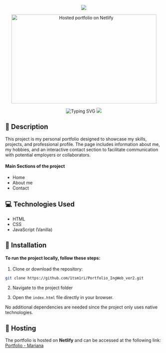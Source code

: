<p align='center'>
    <img 
        src="https://capsule-render.vercel.app/api?type=waving&height=200&color=731433&text=Portfolio%20&fontColor=FFFFFF&fontAlignY=35"
    />
</p>
<p align='center'>
  <a href="https://marianaportfolioingweb.netlify.app/">
    <img 
        src="https://media.discordapp.net/attachments/1347853430525263883/1347853567091937342/image.png?ex=67cd55f4&is=67cc0474&hm=5961367e0a54f634b9c58116a7c378274eacaf5e41fc646e87a0d38b90b5e0b3&=&format=webp&quality=lossless&width=1549&height=920" width="465" height="285" alt="Hosted portfolio on Netlify"
    />
  </a>
</p>
    <p align='center'>
        <img
        src="https://readme-typing-svg.demolab.com/?font=Iosevka&size=16&pause=1000&color=FFFFFF&center=true&vCenter=true&width=435&lines=Click+the+image+to+see+the+host+portfolio!" alt="Typing SVG"
        />
        <img 
        src="https://capsule-render.vercel.app/api?type=cylinder&height=10&color=731433"
        >
    </p>

## 👾 Description

This project is my personal portfolio designed to showcase my skills, projects, and professional profile. The page includes information about me, my hobbies, and an interactive contact section to facilitate communication with potential employers or collaborators.

#### Main Sections of the project
- Home
- About me
- Contact

## 💻️ Technologies Used
- HTML
- CSS
- JavaScript (Vanilla)

## 💾 Installation

#### To run the project locally, follow these steps:

1. Clone or download the repository:

```bash
git clone https://github.com/1tsm1ri/Portfolio_IngWeb_ver2.git
```

2. Navigate to the project folder

3. Open the `index.html` file directly in your browser.

No additional dependencies are needed since the project only uses native technologies.

## 🔗 Hosting
The portfolio is hosted on **Netlify** and can be accessed at the following link:
[Portfolio - Mariana](https://marianaportfolioingweb.netlify.app/)
